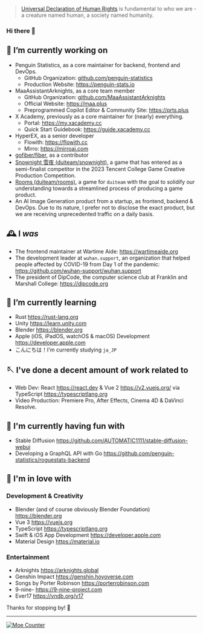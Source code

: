 > [Universal Declaration of Human Rights](https://www.un.org/en/about-us/universal-declaration-of-human-rights) is fundamental to who we are - a creature named human, a society named humanity.

### Hi there 👋

<!--

  > Ola! Glad you've reached here! I want to make friends
  > who is like you that loves exploring! Why not go
  > follow some of my social accounts, or just shoot me
  > an email at me@galvingao.com?
  > In advance, nice to meet you! ;D

-->


## 🔭 I’m currently working on
- Penguin Statistics, as a core maintainer for backend, frontend and DevOps.
  - GitHub Organization: [github.com/penguin-statistics](https://github.com/penguin-statistics)
  - Production Website: https://penguin-stats.io
- MaaAssistantArknights, as a core team member
  - GitHub Organization: [github.com/MaaAssistantArknights](https://github.com/MaaAssistantArknights)
  - Official Website: https://maa.plus
  - Preprogrammed Copilot Editor & Community Site: https://prts.plus
- X Academy, previously as a core maintainer for (nearly) everything.
  - Portal: https://my.xacademy.cc
  - Quick Start Guidebook: https://guide.xacademy.cc
- HyperEX, as a senior developer
  - Flowith: https://flowith.cc
  - Mirro: https://mirroai.com
- [gofiber/fiber](https://github.com/gofiber/fiber), as a contributor
- [Snownight 雪夜 (duiteam/snownight)](https://github.com/duiteam/snownight), a game that has entered as a semi-finalist competitor in the 2023 Tencent College Game Creative Production Competition.
- [Rooms (duiteam/rooms)](https://github.com/duiteam/rooms), a game for `duiteam` with the goal to solidify our understanding towards a streamlined process of producing a game product.
- An AI Image Generation product from a startup, as frontend, backend & DevOps. Due to its nature, I prefer not to disclose the exact product, but we are receiving unprecedented traffic on a daily basis.

## 🕰 I _was_
- The frontend maintainer at Wartime Aide: https://wartimeaide.org
- The development leader at `wuhan.support`, an organization that helped people affected by COVID-19 from Day 1 of the pandemic: https://github.com/wuhan-support/wuhan.support
- The president of DipCode, the computer science club at Franklin and Marshall College: https://dipcode.org

## 🌱 I’m currently learning
- Rust https://rust-lang.org
- Unity https://learn.unity.com
- Blender https://blender.org
- Apple (iOS, iPadOS, watchOS & macOS) Development https://developer.apple.com
- こんにちは！I'm currently studying `ja_JP`

## 🪡 I've done a decent amount of work related to
- Web Dev: React https://react.dev & Vue 2 https://v2.vuejs.org/ via TypeScript https://typescriptlang.org
- Video Production: Premiere Pro, After Effects, Cinema 4D & DaVinci Resolve.

## 🛝 I'm currently having fun with
- Stable Diffusion https://github.com/AUTOMATIC1111/stable-diffusion-webui
- Developing a GraphQL API with Go https://github.com/penguin-statistics/roguestats-backend

## 🥰 I'm in love with
### Development & Creativity
- Blender (and of course obviously Blender Foundation) https://blender.org
- Vue 3 https://vuejs.org
- TypeScript https://typescriptlang.org
- Swift & iOS App Development https://developer.apple.com
- Material Design https://material.io

### Entertainment
- Arknights https://arknights.global
- Genshin Impact https://genshin.hoyoverse.com
- Songs by Porter Robinson https://porterrobinson.com
- 9-nine- https://9-nine-project.com
- Ever17 https://vndb.org/v17

Thanks for stopping by! 🥰

---

[![Moe Counter](https://hits.imgg.dev/GalvinGao:home?theme=rule34&render=pixelated)](#)
